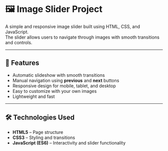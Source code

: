 # 🖼️ Image Slider Project

A simple and responsive image slider built using HTML, CSS, and JavaScript.  
The slider allows users to navigate through images with smooth transitions and controls.

---


## 📌 Features
- Automatic slideshow with smooth transitions
- Manual navigation using **previous** and **next** buttons
- Responsive design for mobile, tablet, and desktop
- Easy to customize with your own images
- Lightweight and fast

---

## 🛠️ Technologies Used
- **HTML5** – Page structure
- **CSS3** – Styling and transitions
- **JavaScript (ES6)** – Interactivity and slider functionality


